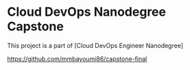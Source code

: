 # Cloud DevOps Nanodegree Capstone

This project is a part of [Cloud DevOps Engineer Nanodegree]


https://github.com/mmbayoumi86/capstone-final 
